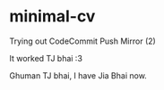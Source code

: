 # minimal-cv
Trying out CodeCommit Push Mirror (2)

It worked TJ bhai :3

Ghuman TJ bhai, I have Jia Bhai now. 

